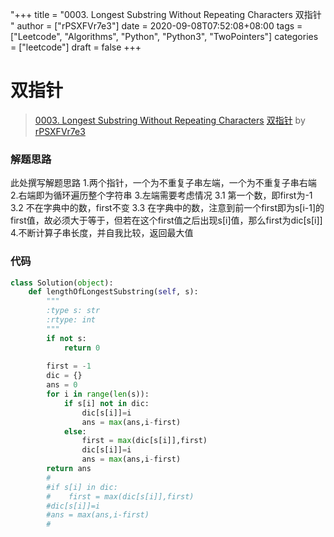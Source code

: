 "+++
title = "0003. Longest Substring Without Repeating Characters 双指针 "
author = ["rPSXFVr7e3"]
date = 2020-09-08T07:52:08+08:00
tags = ["Leetcode", "Algorithms", "Python", "Python3", "TwoPointers"]
categories = ["leetcode"]
draft = false
+++

# 双指针

> [0003. Longest Substring Without Repeating Characters](https://leetcode-cn.com/problems/longest-substring-without-repeating-characters/)
> [双指针](https://leetcode-cn.com/problems/longest-substring-without-repeating-characters/solution/shuang-zhi-zhen-by-rpsxfvr7e3/) by [rPSXFVr7e3](https://leetcode-cn.com/u/rPSXFVr7e3/)

### 解题思路
此处撰写解题思路
1.两个指针，一个为不重复子串左端，一个为不重复子串右端
2.右端即为循环遍历整个字符串
3.左端需要考虑情况 
    3.1 第一个数，即first为-1
    3.2 不在字典中的数，first不变
    3.3 在字典中的数，注意到前一个first即为s[i-1]的first值，故必须大于等于，但若在这个first值之后出现s[i]值，那么first为dic[s[i]]
4.不断计算子串长度，并自我比较，返回最大值
### 代码

```python
class Solution(object):
    def lengthOfLongestSubstring(self, s):
        """
        :type s: str
        :rtype: int
        """
        if not s:
            return 0
        
        first = -1
        dic = {}
        ans = 0
        for i in range(len(s)):
            if s[i] not in dic:
                dic[s[i]]=i 
                ans = max(ans,i-first)
            else:
                first = max(dic[s[i]],first)
                dic[s[i]]=i
                ans = max(ans,i-first)
        return ans
        #
        #if s[i] in dic:
        #    first = max(dic[s[i]],first)
        #dic[s[i]]=i
        #ans = max(ans,i-first)
        #
```